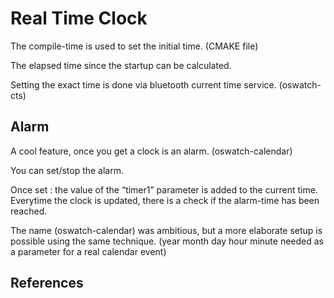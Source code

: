 # Real Time Clock

The compile-time is used to set the initial time. (CMAKE file)

The elapsed time since the startup can be calculated.

Setting the exact time is done via bluetooth current time service. (oswatch-cts)

## Alarm

A cool feature, once you get a clock is an alarm. (oswatch-calendar)

You can set/stop the alarm.

Once set : the value of the “timer1” parameter is added to the current time.
Everytime the clock is updated, there is a check if the alarm-time has been reached.

The name (oswatch-calendar) was ambitious, but a more elaborate setup is possible using the same technique. (year month day hour minute needed as a parameter for a real calendar event)

## References
